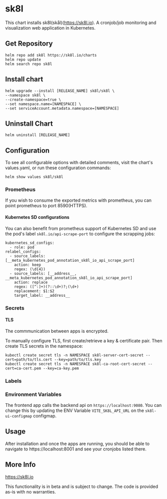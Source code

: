 # sk8l

This chart installs sk8l(skål)(https://sk8l.io). A cronjob/job monitoring and visualization web application in Kubernetes.

## Get Repository

```
helm repo add sk8l https://sk8l.io/charts
helm repo update
helm search repo sk8l
```

## Install chart

```
helm upgrade --install [RELEASE_NAME] sk8l/sk8l \
--namespace sk8l \
--create-namespace=true \
--set namespace.name=[NAMESPACE] \
--set serviceAccount.metadata.namespace=[NAMESPACE]
```

## Uninstall Chart

```
helm uninstall [RELEASE_NAME]
```

## Configuration

To see all configurable options with detailed comments, visit the chart's values.yaml, or run these configuration commands:

```
helm show values sk8l/sk8l
```

### Prometheus

If you wish to consume the exported metrics with prometheus, you can point prometheus to port 8590(HTTPS).

#### Kubernetes SD configurations

You can also benefit from prometheus support of Kubernetes SD and use the pod's label `sk8l.io/api-scrape-port` to configure the scrapping jobs:

```
kubernetes_sd_configs:
  - role: pod
relabel_configs:
  - source_labels: [__meta_kubernetes_pod_annotation_sk8l_io_api_scrape_port]
    action: keep
    regex: (\d{4})
  - source_labels: [__address__, __meta_kubernetes_pod_annotation_sk8l_io_api_scrape_port]
    action: replace
    regex: ([^:]+)(?::\d+)?;(\d+)
    replacement: $1:$2
    target_label: __address__
```

### Secrets

#### TLS

The commmunication between apps is encrypted.

To manually configure TLS, first create/retrieve a key & certificate pair. Then create TLS secrets in the namespace:

```
kubectl create secret tls -n NAMESPACE sk8l-server-cert-secret --cert=path/to/tls.cert --key=path/to/tls.key
kubectl create secret tls -n NAMESPACE sk8l-ca-root-cert-secret --cert=ca-cert.pem --key=ca-key.pem
```

### Labels

### Environment Variables

The frontend app calls the backend api on `https://localhost:9080`. You can change this by updating the ENV Variable `VITE_SK8L_API_URL` on the `sk8l-ui-configmap` configmap.

## Usage

After installation and once the apps are running, you should be able to navigate to https://localhost:8001 and see your cronjobs listed there.

## More Info

https://sk8l.io

This functionality is in beta and is subject to change. The code is provided as-is with no warranties.
